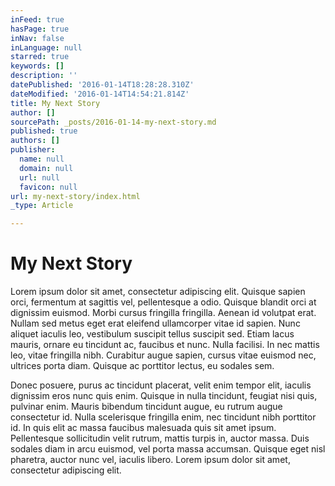 ```yaml
---
inFeed: true
hasPage: true
inNav: false
inLanguage: null
starred: true
keywords: []
description: ''
datePublished: '2016-01-14T18:28:28.310Z'
dateModified: '2016-01-14T14:54:21.814Z'
title: My Next Story
author: []
sourcePath: _posts/2016-01-14-my-next-story.md
published: true
authors: []
publisher:
  name: null
  domain: null
  url: null
  favicon: null
url: my-next-story/index.html
_type: Article

---
```

# My Next Story

Lorem ipsum dolor sit amet, consectetur adipiscing elit. Quisque sapien orci, fermentum at sagittis vel, pellentesque a odio. Quisque blandit orci at dignissim euismod. Morbi cursus fringilla fringilla. Aenean id volutpat erat. Nullam sed metus eget erat eleifend ullamcorper vitae id sapien. Nunc aliquet iaculis leo, vestibulum suscipit tellus suscipit sed. Etiam lacus mauris, ornare eu tincidunt ac, faucibus et nunc. Nulla facilisi. In nec mattis leo, vitae fringilla nibh. Curabitur augue sapien, cursus vitae euismod nec, ultrices porta diam. Quisque ac porttitor lectus, eu sodales sem.

Donec posuere, purus ac tincidunt placerat, velit enim tempor elit, iaculis dignissim eros nunc quis enim. Quisque in nulla tincidunt, feugiat nisi quis, pulvinar enim. Mauris bibendum tincidunt augue, eu rutrum augue consectetur id. Nulla scelerisque fringilla enim, nec tincidunt nibh porttitor id. In quis elit ac massa faucibus malesuada quis sit amet ipsum. Pellentesque sollicitudin velit rutrum, mattis turpis in, auctor massa. Duis sodales diam in arcu euismod, vel porta massa accumsan. Quisque eget nisl pharetra, auctor nunc vel, iaculis libero. Lorem ipsum dolor sit amet, consectetur adipiscing elit.